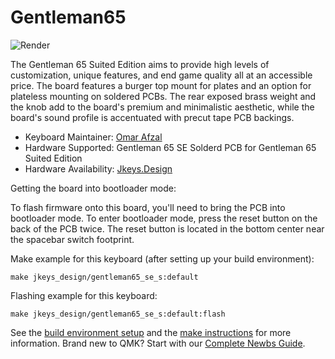 # Gentleman65

![Render](https://cdn.shopify.com/s/files/1/0526/3389/5105/products/render_1080x.png?v=1633234311)

The Gentleman 65 Suited Edition aims to provide high levels of customization, unique features, and end game quality all at an accessible price. The board features a burger top mount for plates and an option for plateless mounting on soldered PCBs. The rear exposed brass weight and the knob add to the board's premium and minimalistic aesthetic, while the board's sound profile is accentuated with precut tape PCB backings.


* Keyboard Maintainer: [Omar Afzal](https://github.com/0marA)
* Hardware Supported: Gentleman 65 SE Solderd PCB for Gentleman 65 Suited Edition
* Hardware Availability: [Jkeys.Design](https://jkeys.design/)

Getting the board into bootloader mode:

To flash firmware onto this board, you'll need to bring the PCB into bootloader mode. To enter bootloader mode, press the reset button on the back of the PCB twice. The reset button is located in the bottom center near the spacebar switch footprint.

Make example for this keyboard (after setting up your build environment):

    make jkeys_design/gentleman65_se_s:default

Flashing example for this keyboard:

    make jkeys_design/gentleman65_se_s:default:flash

See the [build environment setup](https://docs.qmk.fm/#/getting_started_build_tools) and the [make instructions](https://docs.qmk.fm/#/getting_started_make_guide) for more information. Brand new to QMK? Start with our [Complete Newbs Guide](https://docs.qmk.fm/#/newbs).
